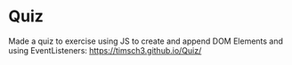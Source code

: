 # Quiz
Made a quiz to exercise using JS to create and append DOM Elements and using EventListeners: https://timsch3.github.io/Quiz/
